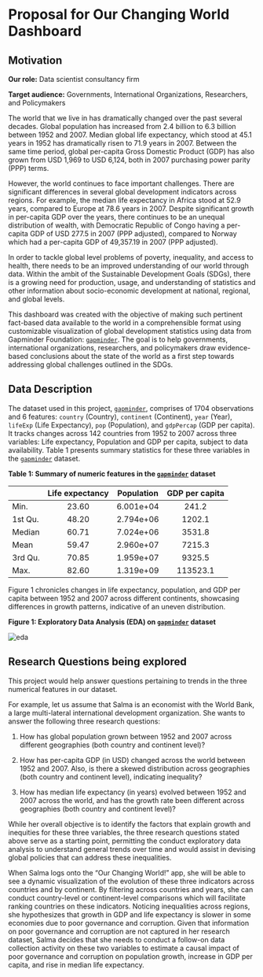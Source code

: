 # Proposal for Our Changing World Dashboard

## Motivation

**Our role:** Data scientist consultancy firm 

**Target audience:** Governments, International Organizations, Researchers, and Policymakers

The world that we live in has dramatically changed over the past several decades. Global population has increased from 2.4 billion to 6.3 billion between 1952 and 2007. Median global life expectancy, which stood at 45.1 years in 1952 has dramatically risen to 71.9 years in 2007. Between the same time period, global per-capita Gross Domestic Product (GDP) has also grown from USD 1,969 to USD 6,124, both in 2007 purchasing power parity (PPP) terms.

However, the world continues to face important challenges. There are significant differences in several global development indicators across regions. For example, the median life expectancy in Africa stood at 52.9 years, compared to Europe at 78.6 years in 2007. Despite significant
growth in per-capita GDP over the years, there continues to be an unequal distribution of wealth, with Democratic Republic of Congo having a per-capita GDP of USD 277.5 in 2007 (PPP adjusted), compared to Norway which had a per-capita
GDP of 49,357.19 in 2007 (PPP adjusted).

In order to tackle global level problems of poverty, inequality, and access to health, there needs to be an improved understanding of our world through data. Within the ambit of the Sustainable Development Goals (SDGs), there is a growing need for production, usage, and understanding of statistics and other information about socio-economic
development at national, regional, and global levels.

This dashboard was created with the objective of making such pertinent fact-based data available to the world in a comprehensible format using customizable visualization of global development statistics using data
from Gapminder Foundation: [`gapminder`](https://www.gapminder.org/). The goal is to help governments, international organizations, researchers, and policymakers draw evidence-based conclusions about the state of the world as a first step towards addressing global challenges outlined in the SDGs.

## Data Description

The dataset used in this project, [`gapminder`](https://www.gapminder.org/), comprises of 1704 observations and 6 features: `country` (Country), `continent`  (Continent), `year` (Year), `lifeExp` (Life Expectancy), `pop` (Population), and `gdpPercap` (GDP per capita). It tracks changes across 142 countries from 1952 to 2007 across three variables: Life expectancy, Population and GDP per capita, subject to data availability. Table 1 presents summary statistics for these three variables in the [`gapminder`](https://www.gapminder.org/) dataset.


**Table 1: Summary of numeric features in the [`gapminder`](https://www.gapminder.org/) dataset**

|         | Life expectancy | Population | GDP per capita |
|:--------|:---------------:|:----------:|:--------------:|
| Min.    |      23.60      | 6.001e+04  |     241.2      |
| 1st Qu. |      48.20      | 2.794e+06  |     1202.1     |
| Median  |      60.71      | 7.024e+06  |     3531.8     |
| Mean    |      59.47      | 2.960e+07  |     7215.3     |
| 3rd Qu. |      70.85      | 1.959e+07  |     9325.5     |
| Max.    |      82.60      | 1.319e+09  |    113523.1    |

Figure 1 chronicles changes in life expectancy, population, and GDP per capita between 1952 and 2007 across different continents, showcasing differences in growth patterns, indicative of an uneven distribution.

**Figure 1: Exploratory Data Analysis (EDA) on [`gapminder`](https://www.gapminder.org/) dataset**

![eda](https://user-images.githubusercontent.com/82998596/154385333-9d183481-02c3-419b-b139-108604ecb058.png)

## Research Questions being explored

This project would help answer questions pertaining to trends in the three numerical features in our dataset. 

For example, let us assume that Salma is an economist with the World Bank, a large multi-lateral international development organization. She wants to answer the following three research questions:

1.  How has global population grown between 1952 and 2007 across different geographies (both country and continent level)?

2.  How has per-capita GDP (in USD) changed across the world between 1952 and 2007. Also, is there a skewed distribution across geographies (both country and continent level), indicating inequality?

3.  How has median life expectancy (in years) evolved between 1952 and 2007 across the world, and has the growth rate been different across geographies (both country and continent level)?

While her overall objective is to identify the factors that explain growth and inequities for these three variables, the three research questions stated above serve as a starting point, permitting the conduct exploratory data analysis to understand general trends over time and would assist in devising global policies that can address these inequalities.

When Salma logs onto the “Our Changing World!” app, she will be able to see a dynamic visualization of the evolution of these three indicators across countries and by continent. By filtering across countries and years, she can conduct country-level or continent-level comparisons which will facilitate ranking countries on these indicators. Noticing
inequalities across regions, she hypothesizes that growth in GDP and life expectancy is slower in some economies due to poor governance and corruption. Given that information on poor governance and corruption are not captured in her research dataset, Salma decides that she needs to conduct a follow-on data collection activity on these two variables to estimate a causal impact of poor governance and corruption on population
growth, increase in GDP per capita, and rise in median life expectancy.
